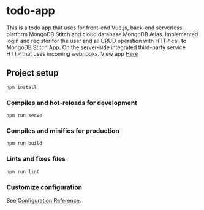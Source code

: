 # todo-app
This is a todo app that uses for front-end Vue.js, back-end serverless platform MongoDB Stitch and cloud database MongoDB Atlas. Implemented login and register for the user and all CRUD operation with HTTP call to MongoDB Stitch App. On the server-side integrated third-party service HTTP that uses incoming webhooks.
View app [Here](https://todo-app-mongo-stitch.herokuapp.com/)

## Project setup
```
npm install
```

### Compiles and hot-reloads for development
```
npm run serve
```

### Compiles and minifies for production
```
npm run build
```

### Lints and fixes files
```
npm run lint
```

### Customize configuration
See [Configuration Reference](https://cli.vuejs.org/config/).
